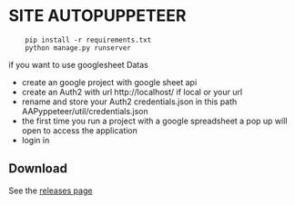 # SITE AUTOPUPPETEER

```
    pip install -r requirements.txt
    python manage.py runserver
```

if you want to use googlesheet Datas
- create an google project with google sheet api
- create an Auth2 with url http://localhost/ if local or your url
- rename and store your Auth2 credentials.json  in this path AAPyppeteer/util/credentials.json
- the first time you run a project with a google spreadsheet a pop up will open to access the application
- login in 


## Download
See the [releases page](https://github.com/gquesnot/Site_Auto/releases) 

